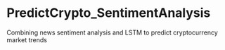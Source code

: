 # PredictCrypto_SentimentAnalysis
Combining news sentiment analysis and LSTM to predict cryptocurrency market trends
